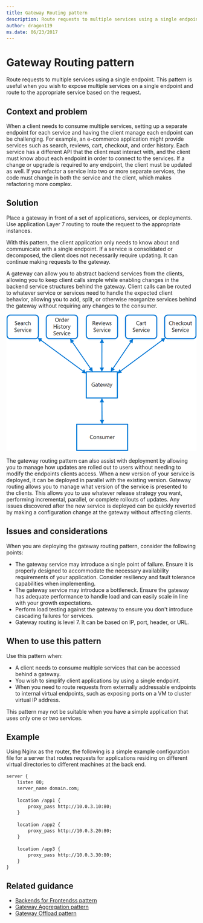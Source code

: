 ```yaml
---
title: Gateway Routing pattern
description: Route requests to multiple services using a single endpoint.
author: dragon119
ms.date: 06/23/2017
---
```


# Gateway Routing pattern

Route requests to multiple services using a single endpoint. This pattern is useful when you wish to expose multiple services on a single endpoint and route to the appropriate service based on the request.

## Context and problem

When a client needs to consume multiple services, setting up a separate endpoint for each service and having the client manage each endpoint can be challenging. For example, an e-commerce application might provide services such as search, reviews, cart, checkout, and order history. Each service has a different API that the client must interact with, and the client must know about each endpoint in order to connect to the services. If a change or upgrade is required to any endpoint, the client must be updated as well. If you refactor a service into two or more separate services, the code must change in both the service and the client, which makes refactoring more complex.

## Solution

Place a gateway in front of a set of applications, services, or deployments. Use application Layer 7 routing to route the request to the appropriate instances.

With this pattern, the client application only needs to know about and communicate with a single endpoint. If a service is consolidated or decomposed, the client does not necessarily require updating. It can continue making requests to the gateway.

A gateway can allow you to abstract backend services from the clients, allowing you to keep client calls simple while enabling changes in the backend service structures behind the gateway. Client calls can be routed to whatever service or services need to handle the expected client behavior, allowing you to add, split, or otherwise reorganize services behind the gateway without requiring any changes to the consumer.

![](./_images/gateway-routing.png)
 
The gateway routing pattern can also assist with deployment by allowing you to manage how updates are rolled out to users without needing to modify the endpoints clients access. When a new version of your service is deployed, it can be deployed in parallel with the existing version. Gateway routing allows you to manage what version of the service is presented to the clients. This allows you to use whatever release strategy you want, performing incremental, parallel, or complete rollouts of updates. Any issues discovered after the new service is deployed can be quickly reverted by making a configuration change at the gateway without affecting clients.

## Issues and considerations

When you are deploying the gateway routing pattern, consider the following points:

- The gateway service may introduce a single point of failure. Ensure it is properly designed to accommodate the necessary availability requirements of your application. Consider resiliency and fault tolerance capabilities when implementing.
- The gateway service may introduce a bottleneck. Ensure the gateway has adequate performance to handle load and can easily scale in line with your growth expectations.
- Perform load testing against the gateway to ensure you don't introduce cascading failures for services.
- Gateway routing is level 7. It can be based on IP, port, header, or URL.

## When to use this pattern

Use this pattern when:

- A client needs to consume multiple services that can be accessed behind a gateway.
- You wish to simplify client applications by using a single endpoint.
- When you need to route requests from externally addressable endpoints to internal virtual endpoints, such as exposing ports on a VM to cluster virtual IP address.

This pattern may not be suitable when you have a simple application that uses only one or two services.

## Example

Using Nginx as the router, the following is a simple example configuration file for a server that routes requests for applications residing on different virtual directories to different machines at the back end.

```
server {
    listen 80;
    server_name domain.com;

    location /app1 {
        proxy_pass http://10.0.3.10:80;
    }

    location /app2 {
        proxy_pass http://10.0.3.20:80;
    }

    location /app3 {
        proxy_pass http://10.0.3.30:80;
    }
}
```

## Related guidance

- [Backends for Frontendss pattern](./backends-for-frontends.md)
- [Gateway Aggregation pattern](./gateway-aggregation.md)
- [Gateway Offload pattern](./gateway-offload.md)



